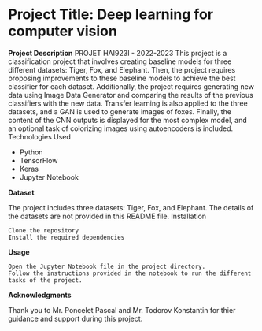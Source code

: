 # Project Title: Deep learning for computer vision 
**Project Description**
PROJET HAI923I - 2022-2023
This project is a classification project that involves creating baseline models for three different datasets: Tiger, Fox, and Elephant. Then, the project requires proposing improvements to these baseline models to achieve the best classifier for each dataset. Additionally, the project requires generating new data using Image Data Generator and comparing the results of the previous classifiers with the new data. Transfer learning is also applied to the three datasets, and a GAN is used to generate images of foxes. Finally, the content of the CNN outputs is displayed for the most complex model, and an optional task of colorizing images using autoencoders is included.
Technologies Used

   * Python
   * TensorFlow
   * Keras
   * Jupyter Notebook

**Dataset**

The project includes three datasets: Tiger, Fox, and Elephant. The details of the datasets are not provided in this README file.
Installation

    Clone the repository
    Install the required dependencies 

**Usage**

    Open the Jupyter Notebook file in the project directory.
    Follow the instructions provided in the notebook to run the different tasks of the project.

**Acknowledgments**

Thank you to Mr. Poncelet Pascal and Mr. Todorov Konstantin for thier guidance and support during this project.
